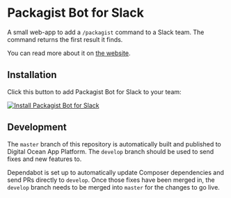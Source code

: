 # Packagist Bot for Slack
A small web-app to add a `/packagist` command to a Slack team. The command returns the first result
it finds.

You can read more about it on [the website](https://pkgst.co).

## Installation
Click this button to add Packagist Bot for Slack to your team:

[![Install Packagist Bot for Slack](https://platform.slack-edge.com/img/add_to_slack.png)](https://slack.com/oauth/authorize?scope=commands&client_id=42702902791.80650681553&redirect_uri=https://pkgst.co/auth)

## Development
The `master` branch of this repository is automatically built and published to Digital Ocean App Platform. The `develop`
branch should be used to send fixes and new features to. 

Dependabot is set up to automatically update Composer dependencies and send PRs directly to `develop`. Once those fixes
have been merged in, the `develop` branch needs to be merged into `master` for the changes to go live.

